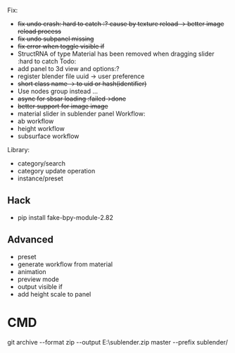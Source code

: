 Fix:
* ~~fix undo crash: hard to catch :? cause by texture reload -> better image reload process~~
* ~~fix undo subpanel missing~~
* ~~fix error when toggle visible if~~
* StructRNA of type Material has been removed when dragging slider :hard to catch
Todo:
* add panel to 3d view and options:?
* register blender file uuid -> user preference 
* ~~short class name -> to uid or hash(identifier)~~
* Use nodes group instead ... 
* ~~async for sbsar loading :failed->done~~
* ~~better support for image image~~
* material slider in sublender panel
Workflow:
* ab workflow
* height workflow
* subsurface workflow

Library:
* category/search
* category update operation
* instance/preset


## Hack
* pip install fake-bpy-module-2.82


## Advanced
* preset
* generate workflow from material
* animation
* preview mode
* output visible if
* add height scale to panel

# CMD
git archive --format zip --output E:\sublender.zip master --prefix sublender/